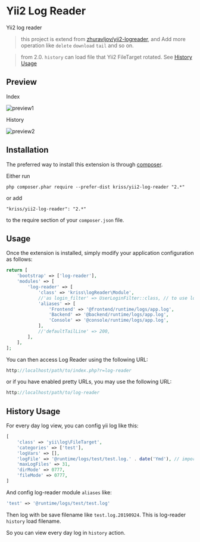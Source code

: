 Yii2 Log Reader
===============
Yii2 log reader

> this project is extend from [zhuravljov/yii2-logreader](https://github.com/zhuravljov/yii2-logreader), and Add more operation like `delete` `download` `tail` and so on.

> from 2.0. `history` can load file that Yii2 FileTarget rotated. See [History Usage](#history-usage)

Preview
------------

Index

![preview1](https://github.com/krissss/yii2-log-reader/raw/master/screenshots/preview1.jpg)

History

![preview2](https://github.com/krissss/yii2-log-reader/raw/master/screenshots/preview2.jpg)

Installation
------------

The preferred way to install this extension is through [composer](http://getcomposer.org/download/).

Either run

```
php composer.phar require --prefer-dist kriss/yii2-log-reader "2.*"
```

or add

```
"kriss/yii2-log-reader": "2.*"
```

to the require section of your `composer.json` file.


Usage
-----

Once the extension is installed, simply modify your application configuration as follows:

```php
return [
    'bootstrap' => ['log-reader'],
    'modules' => [
        'log-reader' => [
            'class' => 'kriss\logReader\Module',
            //'as login_filter' => UserLoginFilter::class, // to use login filter
            'aliases' => [
                'Frontend' => '@frontend/runtime/logs/app.log',
                'Backend' => '@backend/runtime/logs/app.log',
                'Console' => '@console/runtime/logs/app.log',
            ],
            //'defaultTailLine' => 200,
        ],
    ],
];
```

You can then access Log Reader using the following URL:

```php
http://localhost/path/to/index.php?r=log-reader
```

or if you have enabled pretty URLs, you may use the following URL:

```php
http://localhost/path/to/log-reader
```

History Usage
-----

For every day log view, you can config yii log like this: 

```php
[
    'class' => 'yii\log\FileTarget',
    'categories' => ['test'],
    'logVars' => [],
    'logFile' => '@runtime/logs/test/test.log.' . date('Ymd'), // important
    'maxLogFiles' => 31,
    'dirMode' => 0777,
    'fileMode' => 0777,
]
```

And config log-reader module `aliases` like:

```php
'test' => '@runtime/logs/test/test.log'
```

Then log with be save filename like `test.log.20190924`. This is log-reader `history` load filename.

So you can view every day log in `history` action.

